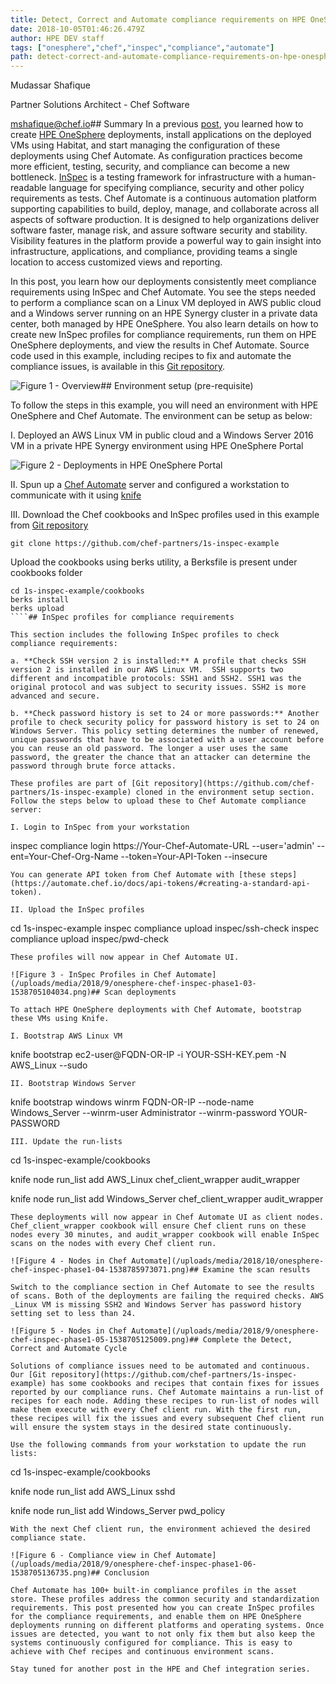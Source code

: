 ```yaml
---
title: Detect, Correct and Automate compliance requirements on HPE OneSphere deployments with InSpec and Chef Automate
date: 2018-10-05T01:46:26.479Z
author: HPE DEV staff 
tags: ["onesphere","chef","inspec","compliance","automate"]
path: detect-correct-and-automate-compliance-requirements-on-hpe-onesphere-dep
---
```

Mudassar Shafique

Partner Solutions Architect - Chef Software

<mshafique@chef.io>## Summary
In a previous [post](https://developer.hpe.com/blog/deploy-your-applications-with-hpe-onesphere-apis-and-habitat-manage-conf), you learned how to create [HPE OneSphere](https://www.hpe.com/us/en/solutions/cloud/hybrid-it-management.html) deployments, install applications on the deployed VMs using Habitat, and start managing the configuration of these deployments using Chef Automate. As configuration practices become more efficient, testing, security, and compliance can become a new bottleneck. [InSpec](https://www.chef.io/inspec/) is a testing framework for infrastructure with a human-readable language for specifying compliance, security and other policy requirements as tests. Chef Automate is a continuous automation platform supporting capabilities to build, deploy, manage, and collaborate across all aspects of software production. It is designed to help organizations deliver software faster, manage risk, and assure software security and stability. Visibility features in the platform provide a powerful way to gain insight into infrastructure, applications, and compliance, providing teams a single location to access customized views and reporting.

In this post, you learn how our deployments consistently meet compliance requirements using InSpec and Chef Automate. You see the steps needed to perform a compliance scan on a Linux VM deployed in AWS public cloud and a Windows server running on an HPE Synergy cluster in a private data center, both managed by HPE OneSphere. You also learn details on how to create new InSpec profiles for compliance requirements, run them on HPE OneSphere deployments, and view the results in Chef Automate. Source code used in this example, including recipes to fix and automate the compliance issues, is available in this [Git repository](https://github.com/chef-partners/1s-inspec-example).

![Figure 1 - Overview](/uploads/media/2018/9/onesphere-chef-inspec-phase1-01-1538705075379.png)## Environment setup (pre-requisite)

To follow the steps in this example, you will need an environment with HPE OneSphere and Chef Automate. The environment can be setup as below:

I. Deployed an AWS Linux VM in public cloud and a Windows Server 2016 VM in a private HPE Synergy environment using HPE OneSphere Portal

![Figure 2 - Deployments in HPE OneSphere Portal](/uploads/media/2018/9/onesphere-chef-inspec-phase1-02-1538705093235.png)

II. Spun up a [Chef Automate](https://automate.chef.io/docs/install/) server and configured a workstation to communicate with it using [knife](https://docs.chef.io/knife_setup.html)

III. Download the Chef cookbooks and InSpec profiles used in this example from [Git repository](https://github.com/chef-partners/1s-inspec-example)
````
git clone https://github.com/chef-partners/1s-inspec-example
````
Upload the cookbooks using berks utility, a Berksfile is present under cookbooks folder
````
cd 1s-inspec-example/cookbooks
berks install
berks upload
````## InSpec profiles for compliance requirements

This section includes the following InSpec profiles to check compliance requirements: 

a. **Check SSH version 2 is installed:** A profile that checks SSH version 2 is installed in our AWS Linux VM.  SSH supports two different and incompatible protocols: SSH1 and SSH2. SSH1 was the original protocol and was subject to security issues. SSH2 is more advanced and secure.

b. **Check password history is set to 24 or more passwords:** Another profile to check security policy for password history is set to 24 on Windows Server. This policy setting determines the number of renewed, unique passwords that have to be associated with a user account before you can reuse an old password. The longer a user uses the same password, the greater the chance that an attacker can determine the password through brute force attacks. 

These profiles are part of [Git repository](https://github.com/chef-partners/1s-inspec-example) cloned in the environment setup section. Follow the steps below to upload these to Chef Automate compliance server:

I. Login to InSpec from your workstation
````
inspec compliance login https://Your-Chef-Automate-URL --user='admin' --ent=Your-Chef-Org-Name --token=Your-API-Token --insecure
````
You can generate API token from Chef Automate with [these steps](https://automate.chef.io/docs/api-tokens/#creating-a-standard-api-token).

II.	Upload the InSpec profiles
````
cd 1s-inspec-example
inspec compliance upload inspec/ssh-check
inspec compliance upload inspec/pwd-check
````
These profiles will now appear in Chef Automate UI.

![Figure 3 - InSpec Profiles in Chef Automate](/uploads/media/2018/9/onesphere-chef-inspec-phase1-03-1538705104034.png)## Scan deployments 

To attach HPE OneSphere deployments with Chef Automate, bootstrap these VMs using Knife. 

I. Bootstrap AWS Linux VM
````
knife bootstrap ec2-user@FQDN-OR-IP -i YOUR-SSH-KEY.pem -N AWS_Linux --sudo
````
II. Bootstrap Windows Server
````
knife bootstrap windows winrm FQDN-OR-IP --node-name Windows_Server --winrm-user Administrator --winrm-password YOUR-PASSWORD
````
III. Update the run-lists
````
cd 1s-inspec-example/cookbooks

knife node run_list add AWS_Linux chef_client_wrapper audit_wrapper

knife node run_list add Windows_Server chef_client_wrapper audit_wrapper
````
These deployments will now appear in Chef Automate UI as client nodes. Chef_client_wrapper cookbook will ensure Chef client runs on these nodes every 30 minutes, and audit_wrapper cookbook will enable InSpec scans on the nodes with every Chef client run.

![Figure 4 - Nodes in Chef Automate](/uploads/media/2018/10/onesphere-chef-inspec-phase1-04-1538785973071.png)## Examine the scan results

Switch to the compliance section in Chef Automate to see the results of scans. Both of the deployments are failing the required checks. AWS _Linux VM is missing SSH2 and Windows Server has password history setting set to less than 24.

![Figure 5 - Nodes in Chef Automate](/uploads/media/2018/9/onesphere-chef-inspec-phase1-05-1538705125009.png)## Complete the Detect, Correct and Automate Cycle

Solutions of compliance issues need to be automated and continuous. Our [Git repository](https://github.com/chef-partners/1s-inspec-example) has some cookbooks and recipes that contain fixes for issues reported by our compliance runs. Chef Automate maintains a run-list of recipes for each node. Adding these recipes to run-list of nodes will make them execute with every Chef client run. With the first run, these recipes will fix the issues and every subsequent Chef client run will ensure the system stays in the desired state continuously.

Use the following commands from your workstation to update the run lists:
````
cd 1s-inspec-example/cookbooks

knife node run_list add AWS_Linux sshd

knife node run_list add Windows_Server pwd_policy
````
With the next Chef client run, the environment achieved the desired compliance state.

![Figure 6 - Compliance view in Chef Automate](/uploads/media/2018/9/onesphere-chef-inspec-phase1-06-1538705136735.png)## Conclusion

Chef Automate has 100+ built-in compliance profiles in the asset store. These profiles address the common security and standardization requirements. This post presented how you can create InSpec profiles for the compliance requirements, and enable them on HPE OneSphere deployments running on different platforms and operating systems. Once issues are detected, you want to not only fix them but also keep the systems continuously configured for compliance. This is easy to achieve with Chef recipes and continuous environment scans. 

Stay tuned for another post in the HPE and Chef integration series.